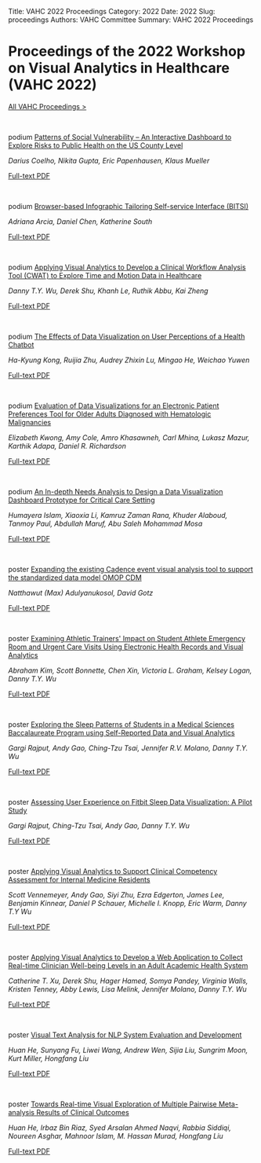 Title: VAHC 2022 Proceedings
Category: 2022
Date: 2022
Slug: proceedings
Authors: VAHC Committee
Summary: VAHC 2022 Proceedings

# Proceedings of the 2022 Workshop on Visual Analytics in Healthcare (VAHC 2022)

[All VAHC Proceedings >](../page/all-proceedings.html)
<p>&nbsp;</p>



<span class="badge badge-podium">podium</span>
[Patterns of Social Vulnerability – An Interactive Dashboard to Explore Risks to Public Health on the US County Level](../proceedings/2022/1006.html)

*Darius Coelho, Nikita Gupta, Eric Papenhausen, Klaus Mueller*

[Full-text PDF](../proceedings/2022/1006.pdf)
<p>&nbsp;</p>


<span class="badge badge-podium">podium</span>
[Browser-based Infographic Tailoring Self-service Interface (BITSI)](../proceedings/2022/1001.html)

*Adriana Arcia, Daniel Chen, Katherine South*

[Full-text PDF](../proceedings/2022/1001.pdf)
<p>&nbsp;</p>


<span class="badge badge-podium">podium</span>
[Applying Visual Analytics to Develop a Clinical Workflow Analysis Tool (CWAT) to Explore Time and Motion Data in Healthcare](../proceedings/2022/1021.html)

*Danny T.Y. Wu, Derek Shu, Khanh Le, Ruthik Abbu, Kai Zheng*

[Full-text PDF](../proceedings/2022/1021.pdf)
<p>&nbsp;</p>


<span class="badge badge-podium">podium</span>
[The Effects of Data Visualization on User Perceptions of a Health Chatbot](../proceedings/2022/1009.html)

*Ha-Kyung Kong, Ruijia Zhu, Audrey Zhixin Lu, Mingao He, Weichao Yuwen*

[Full-text PDF](../proceedings/2022/1009.pdf)
<p>&nbsp;</p>


<span class="badge badge-podium">podium</span>
[Evaluation of Data Visualizations for an Electronic Patient Preferences Tool for Older Adults Diagnosed with Hematologic Malignancies](../proceedings/2022/1035.html)

*Elizabeth Kwong, Amy Cole, Amro Khasawneh, Carl Mhina, Lukasz Mazur, Karthik Adapa, Daniel R. Richardson*

[Full-text PDF](../proceedings/2022/1035.pdf)
<p>&nbsp;</p>


<span class="badge badge-podium">podium</span>
[An In-depth Needs Analysis to Design a Data Visualization Dashboard Prototype for Critical Care Setting](../proceedings/2022/1045.html)

*Humayera Islam, Xiaoxia Li, Kamruz Zaman Rana, Khuder Alaboud, Tanmoy Paul, Abdullah Maruf, Abu Saleh Mohammad Mosa*

[Full-text PDF](../proceedings/2022/1045.pdf)
<p>&nbsp;</p>


<span class="badge badge-poster">poster</span>
[Expanding the existing Cadence event visual analysis tool to support the standardized data model OMOP CDM](../proceedings/2022/1000.html)

*Natthawut (Max) Adulyanukosol, David Gotz*

[Full-text PDF](../proceedings/2022/1000.pdf)
<p>&nbsp;</p>


<span class="badge badge-poster">poster</span>
[Examining Athletic Trainers' Impact on Student Athlete Emergency Room and Urgent Care Visits Using Electronic Health Records and Visual Analytics](../proceedings/2022/1002.html)

*Abraham Kim, Scott Bonnette, Chen Xin, Victoria L. Graham, Kelsey Logan, Danny T.Y. Wu*

[Full-text PDF](../proceedings/2022/1002.pdf)
<p>&nbsp;</p>


<span class="badge badge-poster">poster</span>
[Exploring the Sleep Patterns of Students in a Medical Sciences Baccalaureate Program using Self-Reported Data and Visual Analytics ](../proceedings/2022/1011.html)

*Gargi Rajput, Andy Gao, Ching-Tzu Tsai, Jennifer R.V. Molano, Danny T.Y. Wu*

[Full-text PDF](../proceedings/2022/1011.pdf)
<p>&nbsp;</p>


<span class="badge badge-poster">poster</span>
[Assessing User Experience on Fitbit Sleep Data Visualization: A Pilot Study ](../proceedings/2022/1017.html)

*Gargi Rajput, Ching-Tzu Tsai, Andy Gao, Danny T.Y. Wu*

[Full-text PDF](../proceedings/2022/1017.pdf)
<p>&nbsp;</p>


<span class="badge badge-poster">poster</span>
[Applying Visual Analytics to Support Clinical Competency Assessment for Internal Medicine Residents](../proceedings/2022/1016.html)

*Scott Vennemeyer, Andy Gao, Siyi Zhu, Ezra Edgerton, James Lee, Benjamin Kinnear, Daniel P Schauer, Michelle I. Knopp, Eric Warm, Danny T.Y Wu*

[Full-text PDF](../proceedings/2022/1016.pdf)
<p>&nbsp;</p>


<span class="badge badge-poster">poster</span>
[Applying Visual Analytics to Develop a Web Application to Collect Real-time Clinician Well-being Levels in an Adult Academic Health System ](../proceedings/2022/1020.html)

*Catherine T. Xu, Derek Shu, Hager Hamed, Somya Pandey, Virginia Walls, Kristen Tenney, Abby Lewis, Lisa Melink, Jennifer Molano, Danny T.Y. Wu*

[Full-text PDF](../proceedings/2022/1020.pdf)
<p>&nbsp;</p>


<span class="badge badge-poster">poster</span>
[Visual Text Analysis for NLP System Evaluation and Development](../proceedings/2022/1018.html)

*Huan He, Sunyang Fu, Liwei Wang, Andrew Wen, Sijia Liu, Sungrim Moon, Kurt Miller, Hongfang Liu*

[Full-text PDF](../proceedings/2022/1018.pdf)
<p>&nbsp;</p>


<span class="badge badge-poster">poster</span>
[Towards Real-time Visual Exploration of Multiple Pairwise Meta-analysis Results of Clinical Outcomes](../proceedings/2022/1027.html)

*Huan He, Irbaz Bin Riaz, Syed Arsalan Ahmed Naqvi, Rabbia Siddiqi, Noureen Asghar, Mahnoor Islam, M. Hassan Murad, Hongfang Liu*

[Full-text PDF](../proceedings/2022/1027.pdf)
<p>&nbsp;</p>


